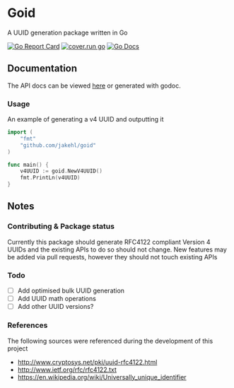# Goid
A UUID generation package written in Go  

[![Go Report Card](https://goreportcard.com/badge/github.com/JakeHL/goid)](https://goreportcard.com/report/github.com/JakeHL/goid)
[![cover.run go](https://cover.run/go/github.com/jakehl/goid.svg)](https://cover.run/go/github.com/jakehl/goid)
[![Go Docs](https://godoc.org/github.com/jakehl/goid?status.svg)](https://godoc.org/github.com/jakehl/goid)

## Documentation
The API docs can be viewed [here](https://godoc.org/github.com/JakeHL/goid) or generated with godoc.

### Usage
An example of generating a v4 UUID and outputting it
```go
import (
    "fmt"
    "github.com/jakehl/goid"
)

func main() {
    v4UUID := goid.NewV4UUID()
    fmt.PrintLn(v4UUID)
}
```

## Notes
### Contributing & Package status
Currently this package should generate RFC4122 compliant Version 4 UUIDs and the existing APIs to do so should not change. New features may be added via pull requests, however they should not touch existing APIs

### Todo
- [ ] Add optimised bulk UUID generation
- [ ] Add UUID math operations
- [ ] Add other UUID versions? 

### References
The following sources were referenced during the development of this project
- http://www.cryptosys.net/pki/uuid-rfc4122.html
- http://www.ietf.org/rfc/rfc4122.txt
- https://en.wikipedia.org/wiki/Universally_unique_identifier
